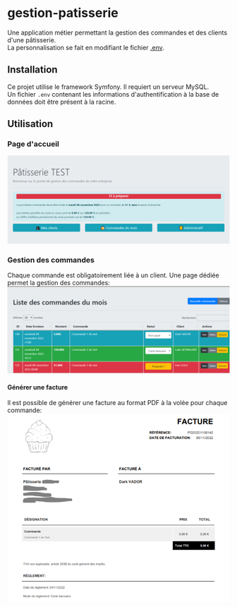 # gestion-patisserie
Une application métier permettant la gestion des commandes et des clients d'une pâtisserie.  
La personnalisation se fait en modifiant le fichier [.env](.env).
## Installation
Ce projet utilise le framework Symfony. Il requiert un serveur MySQL.  
Un fichier `.env` contenant les informations d'authentification à la base de données doit être présent à la racine.
## Utilisation
### Page d'accueil
![Homepage](screenshots/home.png)
### Gestion des commandes
Chaque commande est obligatoirement liée à un client. Une page dédiée permet la gestion des commandes:
![Orders](screenshots/orders.png)  
#### Générer une facture
Il est possible de générer une facture au format PDF à la volée pour chaque commande:
![Invoice](screenshots/invoice.png)
